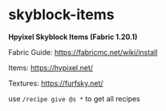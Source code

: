 # skyblock-items
__Hpyixel Skyblock Items (Fabric 1.20.1)__

Fabric Guide: https://fabricmc.net/wiki/install

Items: https://hypixel.net/

Textures: https://furfsky.net/

use `/recipe give @s *` to get all recipes
